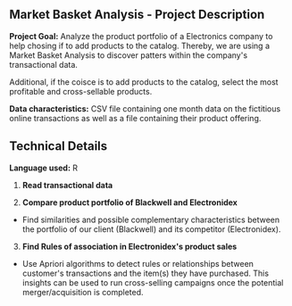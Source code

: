 ## Market Basket Analysis - Project Description

**Project Goal:** Analyze the product portfolio of a Electronics company to help chosing if to add products to the catalog. Thereby, we are using a Market Basket Analysis to discover patters within the company's transactional data.

Additional, if the coisce is to add products to the catalog, select the most profitable and cross-sellable products. 

**Data characteristics:** CSV file containing one month data on the fictitious online transactions as well as a file containing their product offering. 

## Technical Details

**Language used:** R

1. **Read transactional data**

2. **Compare product portfolio of Blackwell and Electronidex**
* Find similarities and possible complementary characteristics between the portfolio of our client (Blackwell) and its competitor (Electronidex). 

3. **Find Rules of association in Electronidex's product sales** 
*	Use Apriori algorithms to detect rules or relationships between customer's transactions and the item(s) they have purchased. This insights can be used to run cross-selling campaigns once the potential merger/acquisition is completed.

